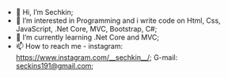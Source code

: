 - 👋 Hi, I’m Sechkin;
- 👀 I’m interested in Programming and i write code on Html, Css, JavaScript, .Net Core, MVC, Bootstrap, C#;
- 🌱 I’m currently learning .Net Core and MVC;
- 📫 How to reach me - instagram: https://www.instagram.com/__sechkin__/; G-mail: seckins191@gmail.com;

<!---
s3chkin/s3chkin is a ✨ special ✨ repository because its `README.md` (this file) appears on your GitHub profile.
You can click the Preview link to take a look at your changes.
--->
